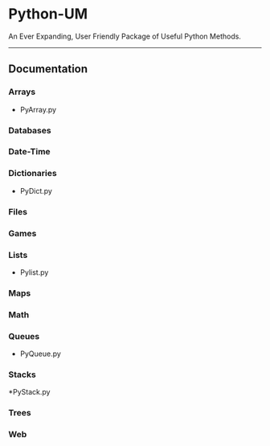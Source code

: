 # Python-UM
An Ever Expanding, User Friendly Package of Useful Python Methods. 

---

## Documentation

### Arrays
  * PyArray.py


### Databases


### Date-Time


### Dictionaries
  * PyDict.py


### Files


### Games


### Lists
  * Pylist.py


### Maps


### Math


### Queues
  * PyQueue.py


### Stacks
  *PyStack.py


### Trees


### Web
